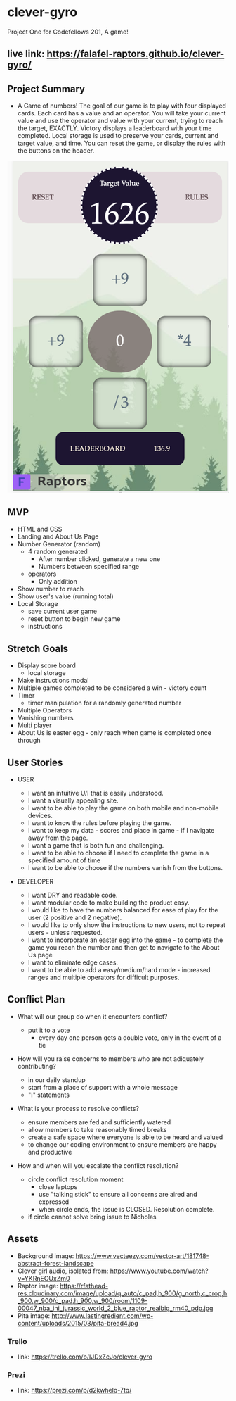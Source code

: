 # clever-gyro
Project One for Codefellows 201, A game!

## live link: https://falafel-raptors.github.io/clever-gyro/

## Project Summary
* A Game of numbers!  The goal of our game is to play with four displayed cards.  Each card has a value and an operator.  You will take your current value and use the operator and value with your current, trying to reach the target, EXACTLY.  Victory displays a leaderboard with your time completed.  Local storage is used to preserve your cards, current and target value, and time.  You can reset the game, or display the rules with the buttons on the header.

![screen capture](assets/screen.png)

## MVP
* HTML and CSS
* Landing and About Us Page
* Number Generator (random)
  * 4 random generated
    * After number clicked, generate a new one
    * Numbers between specified range
  * operators
    * Only addition
* Show number to reach
* Show user's value (running total)
* Local Storage
  * save current user game
  * reset button to begin new game
  * instructions

## Stretch Goals
* Display score board
  * local storage
* Make instructions modal
* Multiple games completed to be considered a win - victory count
* Timer
  * timer manipulation for a randomly generated number
* Multiple Operators
* Vanishing numbers
* Multi player
* About Us is easter egg - only reach when game is completed once through

## User Stories
* USER
  * I want an intuitive U/I that is easily understood.
  * I want a visually appealing site.
  * I want to be able to play the game on both mobile and non-mobile devices.
  * I want to know the rules before playing the game.
  * I want to keep my data - scores and place in game - if I navigate away from the page.
  * I want a game that is both fun and challenging.
  * I want to be able to choose if I need to complete the game in a specified amount of time
  * I want to be able to choose if the numbers vanish from the buttons.

* DEVELOPER
  * I want DRY and readable code.
  * I want modular code to make building the product easy.
  * I would like to have the numbers balanced for ease of play for the user (2 positive and 2 negative).
  * I would like to only show the instructions to new users, not to repeat users - unless requested.
  * I want to incorporate an easter egg into the game - to complete the game you reach the number and then get to navigate to the About Us page
  * I want to eliminate edge cases.
  * I want to be able to add a easy/medium/hard mode - increased ranges and multiple operators for difficult purposes.
  
## Conflict Plan
* What will our group do when it encounters conflict?
  * put it to a vote
    * every day one person gets a double vote, only in the event of a tie

* How will you raise concerns to members who are not adiquately contributing?
  * in our daily standup
  * start from a place of support with a whole message
  * "I" statements

* What is your process to resolve conflicts?
  * ensure members are fed and sufficiently watered
  * allow members to take reasonably timed breaks
  * create a safe space where everyone is able to be heard and valued
  * to change our coding environment to ensure members are happy and productive

* How and when will you escalate the conflict resolution?
  * circle conflict resolution moment
    * close laptops
    * use "talking stick" to ensure all concerns are aired and expressed
    * when circle ends, the issue is CLOSED. Resolution complete.
  * if circle cannot solve bring issue to Nicholas

## Assets
* Background image: https://www.vecteezy.com/vector-art/181748-abstract-forest-landscape
* Clever girl audio, isolated from: https://www.youtube.com/watch?v=YKRnEOUxZm0
* Raptor image: https://rfathead-res.cloudinary.com/image/upload/q_auto/c_pad,h_900/g_north,c_crop,h_900,w_900/c_pad,h_900,w_900/room/1109-00047_nba_ini_jurassic_world_2_blue_raptor_realbig_rm40_pdp.jpg
* Pita image: http://www.lastingredient.com/wp-content/uploads/2015/03/pita-bread4.jpg
  
### Trello
* link: https://trello.com/b/IJDxZcJo/clever-gyro
### Prezi 
* link: https://prezi.com/p/d2kwhelq-7tq/
